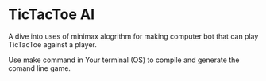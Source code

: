 # TicTacToe AI
A dive into uses of minimax alogrithm for making computer bot that can play TicTacToe against a player.

Use make command in Your terminal (OS) to compile and generate the comand line game.
